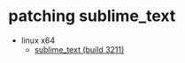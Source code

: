 # patching sublime_text

* linux x64
	* [sublime_text (build 3211)](https://github.com/catnet23/sublime_text/blob/master/sublime_text-3211)